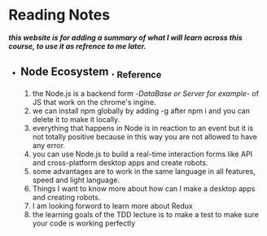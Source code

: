 # Reading Notes
 _**this website is for adding a summary of what I will learn across this course, to use it as refrence to me later.**_ 
 - ## Node Ecosystem   .  [<sub>    Reference </sub>](https://www.sitepoint.com/an-introduction-to-node-js/)
   1. the Node.js is a backend form -*DataBase or Server for example*- of JS that work on the chrome's ingine.
   2. we can install npm globally by adding -g after npm i and you can delete it to make it locally.
   3. everything that happens in Node is in reaction to an event but it is not totally positive because in this way you are not allowed to have any error.
   4. you can use Node.js to build a real-time interaction forms like API and cross-platform desktop apps and create robots.
   5. some advantages are to work in the same language in all features, speed and light language.
   6. Things I want to know more about
        how can I make a desktop apps and creating robots.
   7. I am looking forword to learn more about Redux
   8. the learning goals of the TDD lecture is to make a test to make sure your code is working perfectly
